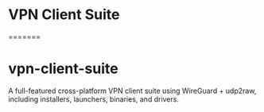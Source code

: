# VPN Client Suite
=======
# vpn-client-suite
A full-featured cross-platform VPN client suite using WireGuard + udp2raw, including installers, launchers, binaries, and drivers.
